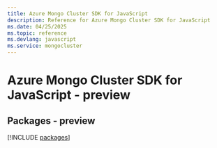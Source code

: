 ```yaml
---
title: Azure Mongo Cluster SDK for JavaScript
description: Reference for Azure Mongo Cluster SDK for JavaScript
ms.date: 04/25/2025
ms.topic: reference
ms.devlang: javascript
ms.service: mongocluster
---
```

# Azure Mongo Cluster SDK for JavaScript - preview
## Packages - preview
[!INCLUDE [packages](mongo-cluster-index.md)]